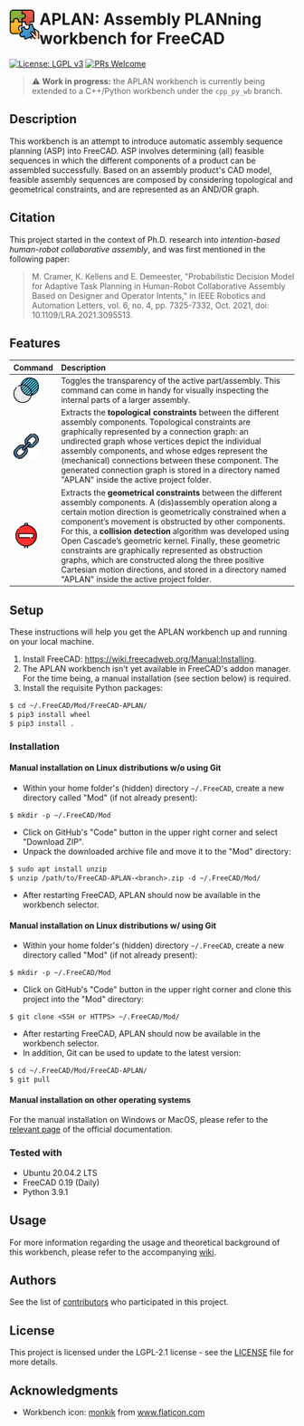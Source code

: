 # <img align="left" src="https://github.com/martcram/FreeCAD-APLAN/blob/main/freecad/aplan_workbench/resources/workbench_icon.svg" alt="APLAN workbench icon" width="53"> APLAN: Assembly PLANning workbench for FreeCAD
[![License: LGPL v3](https://img.shields.io/badge/License-LGPL%20v2.1-blue.svg)](https://www.gnu.org/licenses/lgpl-2.1)
[![PRs Welcome](https://img.shields.io/badge/PRs-welcome-brightgreen.svg?style=flat-round)](https://github.com/martcram/FreeCAD-APLAN/pulls)

> :warning: **Work in progress:** the APLAN workbench is currently being extended to a C++/Python workbench under the ```cpp_py_wb``` branch.

## Description
This workbench is an attempt to introduce automatic assembly sequence planning (ASP) into FreeCAD. ASP involves determining (all) feasible sequences in which the different components of a product can be assembled successfully. Based on an assembly product's CAD model, feasible assembly sequences are composed by considering topological and geometrical constraints, and are represented as an AND/OR graph.

## Citation
This project started in the context of Ph.D. research into _intention-based human-robot collaborative assembly_, and was first mentioned in the following paper:
> M. Cramer, K. Kellens and E. Demeester, "Probabilistic Decision Model for Adaptive Task Planning in Human-Robot Collaborative Assembly Based on Designer and Operator Intents," in IEEE Robotics and Automation Letters, vol. 6, no. 4, pp. 7325-7332, Oct. 2021, doi: 10.1109/LRA.2021.3095513.

## Features
| Command | Description |
| ------- |:------------|
|<img align="left" src="https://github.com/martcram/FreeCAD-APLAN/blob/main/freecad/aplan_workbench/resources/transparency.svg" alt="Toggle transparency icon" width="45">|Toggles the transparency of the active part/assembly. This command can come in handy for visually inspecting the internal parts of a larger assembly.|
|<img align="left" src="https://github.com/martcram/FreeCAD-APLAN/blob/main/freecad/aplan_workbench/resources/connection.svg" alt="Generate connection graph icon" width="45">|Extracts the **topological constraints** between the different assembly components. Topological constraints are graphically represented by a connection graph: an undirected graph whose vertices depict the individual assembly components, and whose edges represent the (mechanical) connections between these component. The generated connection graph is stored in a directory named "APLAN" inside the active project folder.|
|<img align="left" src="https://github.com/martcram/FreeCAD-APLAN/blob/main/freecad/aplan_workbench/resources/obstruction.svg" alt="Generate obstruction graphs icon" width="45">|Extracts the **geometrical constraints** between the different assembly components. A (dis)assembly operation along a certain motion direction is geometrically constrained when a component’s movement is obstructed by other components. For this, a **collision detection** algorithm was developed using Open Cascade’s geometric kernel. Finally, these geometric constraints are graphically represented as obstruction graphs, which are constructed along the three positive Cartesian motion directions, and stored in a directory named "APLAN" inside the active project folder.|

## Setup
These instructions will help you get the APLAN workbench up and running on your local machine. 

1. Install FreeCAD: https://wiki.freecadweb.org/Manual:Installing.
2. The APLAN workbench isn't yet available in FreeCAD's addon manager. For the time being, a manual installation (see section below) is required.
3. Install the requisite Python packages:
```
$ cd ~/.FreeCAD/Mod/FreeCAD-APLAN/
$ pip3 install wheel
$ pip3 install .
```

### Installation
#### Manual installation on Linux distributions w/o using Git
* Within your home folder's (hidden) directory ``~/.FreeCAD``, create a new directory called "Mod" (if not already present):
```
$ mkdir -p ~/.FreeCAD/Mod
```
* Click on GitHub's "Code" button in the upper right corner and select "Download ZIP".
* Unpack the downloaded archive file and move it to the "Mod" directory:
```
$ sudo apt install unzip
$ unzip /path/to/FreeCAD-APLAN-<branch>.zip -d ~/.FreeCAD/Mod/
```
* After restarting FreeCAD, APLAN should now be available in the workbench selector.

#### Manual installation on Linux distributions w/ using Git
* Within your home folder's (hidden) directory ``~/.FreeCAD``, create a new directory called "Mod" (if not already present):
```
$ mkdir -p ~/.FreeCAD/Mod
```
* Click on GitHub's "Code" button in the upper right corner and clone this project into the "Mod" directory:
```
$ git clone <SSH or HTTPS> ~/.FreeCAD/Mod/
```
* After restarting FreeCAD, APLAN should now be available in the workbench selector.
* In addition, Git can be used to update to the latest version:
```
$ cd ~/.FreeCAD/Mod/FreeCAD-APLAN/
$ git pull
```

#### Manual installation on other operating systems
For the manual installation on Windows or MacOS, please refer to the [relevant page](https://wiki.freecadweb.org/How_to_install_additional_workbenches) of the official documentation.

### Tested with
* Ubuntu 20.04.2 LTS
* FreeCAD 0.19 (Daily)
* Python 3.9.1

## Usage
For more information regarding the usage and theoretical background of this workbench, please refer to the accompanying [wiki](https://github.com/martcram/FreeCAD-APLAN/wiki).

## Authors
See the list of [contributors](https://github.com/martcram/FreeCAD-APLAN/graphs/contributors) who participated in this project.

## License
This project is licensed under the LGPL-2.1 license - see the [LICENSE](https://github.com/martcram/FreeCAD-APLAN/blob/main/LICENSE) file for more details.

## Acknowledgments
* Workbench icon: <a href="https://www.flaticon.com/authors/monkik" title="monkik">monkik</a> from <a href="https://www.flaticon.com/" title="Flaticon">www.flaticon.com</a> 
